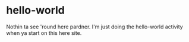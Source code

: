 # hello-world

Nothin ta see 'round here pardner. I'm just doing the hello-world activity when ya start on this here site.
